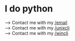 <h1>I do python</h1>

--> Contact me with my [/email](mailto:dctachasing@gmail.com)<br>
--> Contact me with my [/unixcli](git.cmdcustom.repl.co/unix-cli-dl)<br>
--> Contact me with my [/wincli](git.cmdcustom.repl.co/win-cli-dl)

<!---
cmdcustom/cmdcustom is a ✨ special ✨ repository because its `README.md` (this file) appears on your GitHub profile.
You can click the Preview link to take a look at your changes.
--->

